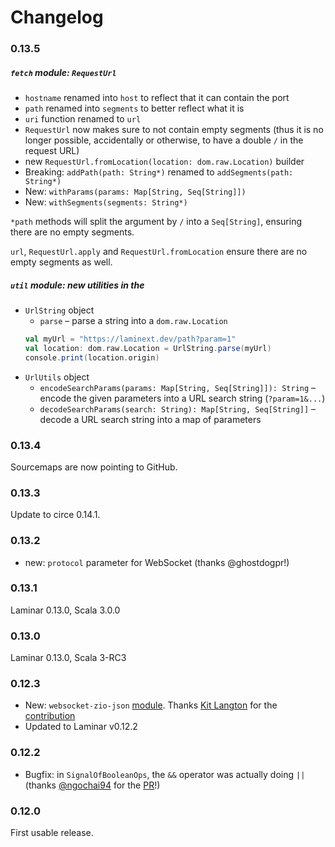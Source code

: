 # Changelog

### 0.13.5

##### `fetch` module: `RequestUrl`

* `hostname` renamed into `host` to reflect that it can contain the port
* `path` renamed into `segments` to better reflect what it is
* `uri` function renamed to `url`
* `RequestUrl` now makes sure to not contain empty segments (thus it is no longer possible,
  accidentally or otherwise, to have a double `/` in the request URL)
* new `RequestUrl.fromLocation(location: dom.raw.Location)` builder
* Breaking: `addPath(path: String*)` renamed to `addSegments(path: String*)`
* New: `withParams(params: Map[String, Seq[String]])`
* New: `withSegments(segments: String*)`

`*path` methods will split the argument by `/` into a `Seq[String]`, ensuring there are 
no empty segments.

`url`, `RequestUrl.apply` and `RequestUrl.fromLocation` ensure there are no empty segments as well.


##### `util` module: new utilities in the

* `UrlString` object
  * `parse` – parse a string into a `dom.raw.Location`
  ```scala
  val myUrl = "https://laminext.dev/path?param=1"
  val location: dom.raw.Location = UrlString.parse(myUrl) 
  console.print(location.origin)
  ```
* `UrlUtils` object
  * `encodeSearchParams(params: Map[String, Seq[String]]): String` – encode the given parameters into a URL search string (`?param=1&...`)
  * `decodeSearchParams(search: String): Map[String, Seq[String]]` – decode a URL search string into a map of parameters

### 0.13.4

Sourcemaps are now pointing to GitHub.

### 0.13.3

Update to circe 0.14.1.

### 0.13.2

* new: `protocol` parameter for WebSocket (thanks @ghostdogpr!) 

### 0.13.1

Laminar 0.13.0, Scala 3.0.0 

### 0.13.0

Laminar 0.13.0, Scala 3-RC3

### 0.12.3

* New: `websocket-zio-json` [module](https://laminext.dev/websocket/zio-json). Thanks [Kit Langton](https://github.com/kitlangton) for the [contribution](https://github.com/tulz-app/laminext/pull/17)
* Updated to Laminar v0.12.2

### 0.12.2

* Bugfix: in `SignalOfBooleanOps`, the `&&` operator was actually doing `||` (thanks [@ngochai94](https://github.com/ngochai94) for the [PR](https://github.com/tulz-app/laminext/pull/14)!)

### 0.12.0

First usable release.
